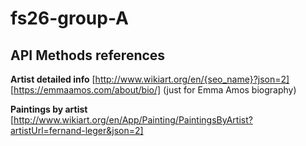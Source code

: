 # fs26-group-A

## API Methods references

**Artist detailed info**
[http://www.wikiart.org/en/{seo_name}?json=2]
[https://emmaamos.com/about/bio/] (just for Emma Amos biography)

**Paintings by artist**
[http://www.wikiart.org/en/App/Painting/PaintingsByArtist?artistUrl=fernand-leger&json=2]
